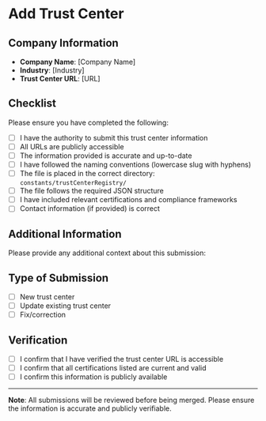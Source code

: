 # Add Trust Center

## Company Information
- **Company Name**: [Company Name]
- **Industry**: [Industry]
- **Trust Center URL**: [URL]

## Checklist
Please ensure you have completed the following:

- [ ] I have the authority to submit this trust center information
- [ ] All URLs are publicly accessible
- [ ] The information provided is accurate and up-to-date
- [ ] I have followed the naming conventions (lowercase slug with hyphens)
- [ ] The file is placed in the correct directory: `constants/trustCenterRegistry/`
- [ ] The file follows the required JSON structure
- [ ] I have included relevant certifications and compliance frameworks
- [ ] Contact information (if provided) is correct

## Additional Information
Please provide any additional context about this submission:

## Type of Submission
- [ ] New trust center
- [ ] Update existing trust center
- [ ] Fix/correction

## Verification
- [ ] I confirm that I have verified the trust center URL is accessible
- [ ] I confirm that all certifications listed are current and valid
- [ ] I confirm this information is publicly available

---

**Note**: All submissions will be reviewed before being merged. Please ensure the information is accurate and publicly verifiable.
